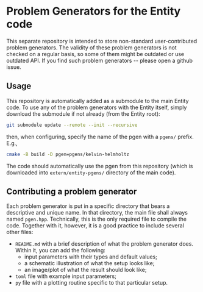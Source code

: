 # Problem Generators for the Entity code

This separate repository is intended to store non-standard user-contributed problem generators. The validity of these problem generators is not checked on a regular basis, so some of them might be outdated or use outdated API. If you find such problem generators -- please open a github issue. 

## Usage

This repository is automatically added as a submodule to the main Entity code. To use any of the problem generators with the Entity itself, simply download the submodule if not already (from the Entity root):

```sh
git submodule update --remote --init --recursive
```

then, when configuring, specify the name of the pgen with a `pgens/` prefix. E.g.,

```sh
cmake -B build -D pgen=pgens/kelvin-helmholtz
```

The code should automatically use the pgen from this repository (which is downloaded into `extern/entity-pgens/` directory of the main code).

## Contributing a problem generator

Each problem generator is put in a specific directory that bears a descriptive and unique name. In that directory, the main file shall always named `pgen.hpp`. Technically, this is the only required file to compile the code. Together with it, however, it is a good practice to include several other files:

- `README.md` with a brief description of what the problem generator does. Within it, you can add the following:
  - input parameters with their types and default values;
  - a schematic illustration of what the setup looks like;
  - an image/plot of what the result should look like;
- `toml` file with example input parameters;
- `py` file with a plotting routine specific to that particular setup.
